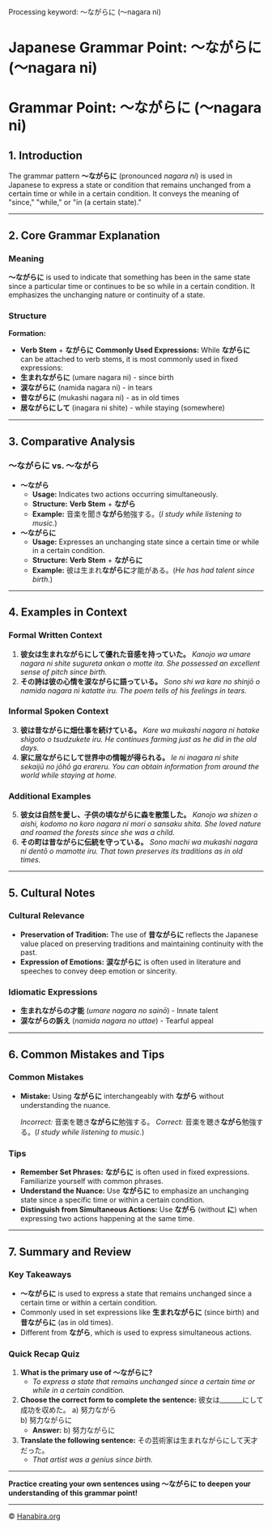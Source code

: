 Processing keyword: ～ながらに (～nagara ni)
# Japanese Grammar Point: ～ながらに (～nagara ni)
# Grammar Point: ～ながらに (～nagara ni)
## 1. Introduction
The grammar pattern **～ながらに** (pronounced *nagara ni*) is used in Japanese to express a state or condition that remains unchanged from a certain time or while in a certain condition. It conveys the meaning of "since," "while," or "in (a certain state)."

---
## 2. Core Grammar Explanation
### Meaning
**～ながらに** is used to indicate that something has been in the same state since a particular time or continues to be so while in a certain condition. It emphasizes the unchanging nature or continuity of a state.
### Structure
**Formation:**
- **Verb Stem** + **ながらに**
**Commonly Used Expressions:**
While **ながらに** can be attached to verb stems, it is most commonly used in fixed expressions:
- **生まれながらに** (umare nagara ni) - since birth
- **涙ながらに** (namida nagara ni) - in tears
- **昔ながらに** (mukashi nagara ni) - as in old times
- **居ながらにして** (inagara ni shite) - while staying (somewhere)
---
## 3. Comparative Analysis
### ～ながらに vs. ～ながら
- **～ながら**
  - **Usage:** Indicates two actions occurring simultaneously.
  - **Structure:** **Verb Stem** + **ながら**
  - **Example:** 音楽を聞き**ながら**勉強する。(*I study while listening to music.*)
- **～ながらに**
  - **Usage:** Expresses an unchanging state since a certain time or while in a certain condition.
  - **Structure:** **Verb Stem** + **ながらに**
  - **Example:** 彼は生まれ**ながらに**才能がある。(*He has had talent since birth.*)
---
## 4. Examples in Context
### Formal Written Context
1. **彼女は生まれながらにして優れた音感を持っていた。**
   *Kanojo wa umare nagara ni shite sugureta onkan o motte ita.*
   *She possessed an excellent sense of pitch since birth.*
2. **その詩は彼の心情を涙ながらに語っている。**
   *Sono shi wa kare no shinjō o namida nagara ni katatte iru.*
   *The poem tells of his feelings in tears.*
### Informal Spoken Context
3. **彼は昔ながらに畑仕事を続けている。**
   *Kare wa mukashi nagara ni hatake shigoto o tsudzukete iru.*
   *He continues farming just as he did in the old days.*
4. **家に居ながらにして世界中の情報が得られる。**
   *Ie ni inagara ni shite sekaijū no jōhō ga erareru.*
   *You can obtain information from around the world while staying at home.*
### Additional Examples
5. **彼女は自然を愛し、子供の頃ながらに森を散策した。**
   *Kanojo wa shizen o aishi, kodomo no koro nagara ni mori o sansaku shita.*
   *She loved nature and roamed the forests since she was a child.*
6. **その町は昔ながらに伝統を守っている。**
   *Sono machi wa mukashi nagara ni dentō o mamotte iru.*
   *That town preserves its traditions as in old times.*
---
## 5. Cultural Notes
### Cultural Relevance
- **Preservation of Tradition:** The use of **昔ながらに** reflects the Japanese value placed on preserving traditions and maintaining continuity with the past.
- **Expression of Emotions:** **涙ながらに** is often used in literature and speeches to convey deep emotion or sincerity.
### Idiomatic Expressions
- **生まれながらの才能** (*umare nagara no sainō*) - Innate talent
- **涙ながらの訴え** (*namida nagara no uttae*) - Tearful appeal
---
## 6. Common Mistakes and Tips
### Common Mistakes
- **Mistake:** Using **ながらに** interchangeably with **ながら** without understanding the nuance.
  
  *Incorrect:* 音楽を聴き**ながらに**勉強する。
  *Correct:* 音楽を聴き**ながら**勉強する。(*I study while listening to music.*)
### Tips
- **Remember Set Phrases:** **ながらに** is often used in fixed expressions. Familiarize yourself with common phrases.
- **Understand the Nuance:** Use **ながらに** to emphasize an unchanging state since a specific time or within a certain condition.
- **Distinguish from Simultaneous Actions:** Use **ながら** (without **に**) when expressing two actions happening at the same time.
---
## 7. Summary and Review
### Key Takeaways
- **～ながらに** is used to express a state that remains unchanged since a certain time or within a certain condition.
- Commonly used in set expressions like **生まれながらに** (since birth) and **昔ながらに** (as in old times).
- Different from **ながら**, which is used to express simultaneous actions.
### Quick Recap Quiz
1. **What is the primary use of ～ながらに?**
   - *To express a state that remains unchanged since a certain time or while in a certain condition.*
2. **Choose the correct form to complete the sentence:**
   彼女は_______にして成功を収めた。
   a) 努力ながら  
   b) 努力ながらに
   - **Answer:** b) 努力ながらに
3. **Translate the following sentence:**
   その芸術家は生まれながらにして天才だった。
   - *That artist was a genius since birth.*
---
**Practice creating your own sentences using ～ながらに to deepen your understanding of this grammar point!**


---

© [Hanabira.org](https://hanabira.org)
